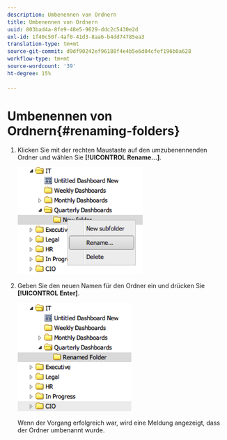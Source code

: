 ```yaml
---
description: Umbenennen von Ordnern
title: Umbenennen von Ordnern
uuid: 803bad4a-8fe9-48e5-9629-ddc2c5430e2d
exl-id: 1f40c50f-4af0-41d3-8aa6-b4dd74785ea3
translation-type: tm+mt
source-git-commit: d9df90242ef96188f4e4b5e6d04cfef196b0a628
workflow-type: tm+mt
source-wordcount: '39'
ht-degree: 15%

---
```


# Umbenennen von Ordnern{#renaming-folders}

1. Klicken Sie mit der rechten Maustaste auf den umzubenennenden Ordner und wählen Sie **[!UICONTROL Rename…]**.

   ![](assets/rename.png)

1. Geben Sie den neuen Namen für den Ordner ein und drücken Sie **[!UICONTROL Enter]**.

   ![](assets/renamed_folder.png)

   Wenn der Vorgang erfolgreich war, wird eine Meldung angezeigt, dass der Ordner umbenannt wurde.
